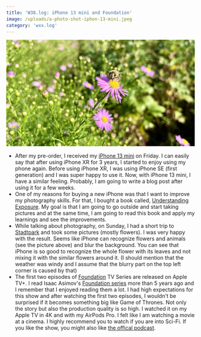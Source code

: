 ```yaml
---
title: 'W38.log: iPhone 13 mini and Foundation'
image: /uploads/a-photo-shot-iphon-13-mini.jpeg
category: 'wxx.log'
---
```


![A bee on a flower](/uploads/a-photo-shot-iphon-13-mini.jpeg)


- After my pre-order, I received my [iPhone 13 mini](https://www.apple.com/iphone-13/) on Friday. I can easily say that after using iPhone XR for 3 years, I started to enjoy using my phone again. Before using iPhone XR, I was using iPhone SE (first generation) and I was super happy to use it. Now, with iPhone 13 mini, I have a similar feeling. Probably, I am going to write a blog post after using it for a few weeks.
- One of my reasons for buying a new iPhone was that I want to improve my photography skills. For that, I bought a book called, [Understanding Exposure](https://www.amazon.de/gp/product/1607748509/). My goal is that I am going to go outside and start taking pictures and at the same time, I am going to read this book and apply my learnings and see the improvements.
- While talking about photography, on Sunday, I had a short trip to [Stadtpark](https://www.hamburg.com/explore/outdoors/11855022/city-park/) and took some pictures (mostly flowers). I was very happy with the result. Seems like iPhone can recognize flowers and animals (see the picture above) and blur the background. You can see that iPhone is so good to recognize the whole flower with its leaves and not mixing it with the similar flowers around it. (I should mention that the weather was windy and I assume that the blurry part on the top left corner is caused by that)
- The first two episodes of [Foundation](https://tv.apple.com/us/show/foundation/umc.cmc.5983fipzqbicvrve6jdfep4x3) TV Series are released on Apple TV+. I read Isaac Asimov's [Foundation series](https://en.wikipedia.org/wiki/Foundation_series) more than 5 years ago and I remember that I enjoyed reading them a lot. I had high expectations for this show and after watching the first two episodes, I wouldn't be surprised if it becomes something big like Game of Thrones. Not only the story but also the production quality is so high. I watched it on my Apple TV in 4K and with my AirPods Pro. I felt like I am watching a movie at a cinema. I highly recommend you to watch if you are into Sci-Fi. If you like the show, you might also like [the offical podcast](https://podcasts.apple.com/de/podcast/foundation-the-official-podcast/id1586219793).